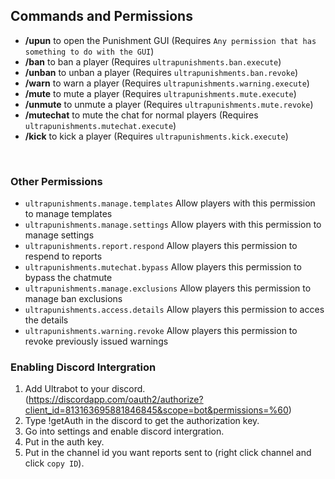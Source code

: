 ## Commands and Permissions


* **/upun** to open the Punishment GUI
  (Requires ``Any permission that has something to do with the GUI``)
* **/ban** to ban a player
  (Requires ``ultrapunishments.ban.execute``)
* **/unban** to unban a player
  (Requires ``ultrapunishments.ban.revoke``)
* **/warn** to warn a player
  (Requires ``ultrapunishments.warning.execute``)
* **/mute** to mute a player
  (Requires ``ultrapunishments.mute.execute``)
* **/unmute** to unmute a player
  (Requires ``ultrapunishments.mute.revoke``)
* **/mutechat** to mute the chat for normal players
  (Requires ``ultrapunishments.mutechat.execute``)
* **/kick** to kick a player
  (Requires ``ultrapunishments.kick.execute``)
<br />

### Other Permissions
* ``ultrapunishments.manage.templates``
  Allow players with this permission to manage templates
* ``ultrapunishments.manage.settings``
  Allow players with this permission to manage settings
* ``ultrapunishments.report.respond``
  Allow players this permission to respend to reports 
* ``ultrapunishments.mutechat.bypass``
  Allow players this permission to bypass the chatmute
* ``ultrapunishments.manage.exclusions``
  Allow players this permission to manage ban exclusions
* ``ultrapunishments.access.details``
  Allow players this permission to acces the details
* ``ultrapunishments.warning.revoke``
  Allow players this permission to revoke previously issued warnings

### Enabling Discord Intergration
1. Add Ultrabot to your discord. (https://discordapp.com/oauth2/authorize?client_id=813163695881846845&scope=bot&permissions=%60)
2. Type !getAuth in the discord to get the authorization key.
3. Go into settings and enable discord intergration.
4. Put in the auth key.
5. Put in the channel id you want reports sent to (right click channel and click ``copy ID``).
<br />

